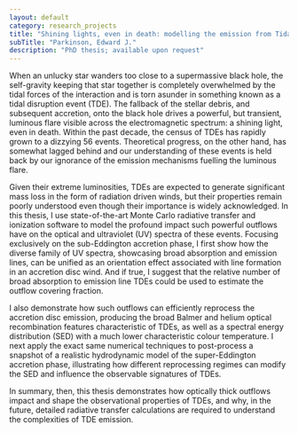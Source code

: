 ```yaml
---
layout: default
category: research_projects
title: "Shining lights, even in death: modelling the emission from Tidal Disruption Events"
subTitle: "Parkinson, Edward J."
description: "PhD thesis; available upon request"
---
```


When an unlucky star wanders too close to a supermassive black hole, the self-gravity keeping that star together 
is completely overwhelmed by the tidal forces of the interaction and is torn asunder in something known as a tidal 
disruption event (TDE). The fallback of the stellar debris, and subsequent accretion, onto the black hole drives a 
powerful, but transient, luminous flare visible across the electromagnetic spectrum: a shining light, even in death.
Within the past decade, the census of TDEs has rapidly grown to a dizzying 56 events. Theoretical progress, on the 
other hand, has somewhat lagged behind and our understanding of these events is held back by our ignorance of the 
emission mechanisms fuelling the luminous flare. 

Given their extreme luminosities, TDEs are expected to generate  significant mass loss in the form of radiation driven 
winds, but their properties remain poorly understood even though their importance is widely acknowledged. In this 
thesis, I use state-of-the-art Monte Carlo radiative transfer and ionization software to model the profound impact such 
powerful outflows have on the optical and ultraviolet (UV) spectra of these events. Focusing exclusively on the 
sub-Eddington accretion phase, I first show how the diverse family of UV spectra, showcasing broad absorption and 
emission lines, can be unified as an orientation effect associated with line formation in an accretion disc wind. And if
true, I suggest that the relative number of broad absorption to emission line TDEs could be used to estimate the 
outflow covering fraction.

I also demonstrate how such outflows can efficiently reprocess the accretion disc emission, producing the broad Balmer
and helium optical recombination features characteristic of TDEs, as well as a spectral energy distribution (SED) with
a much lower characteristic colour temperature. I next apply the exact same numerical techniques to post-process a
snapshot of a realistic hydrodynamic model of the super-Eddington accretion phase, illustrating how different 
reprocessing regimes can modify the SED and influence the observable signatures of TDEs.

In summary, then, this thesis demonstrates how optically thick outflows impact and shape the observational properties of 
TDEs, and why, in the future, detailed radiative transfer calculations are required to understand the complexities of 
TDE emission.
